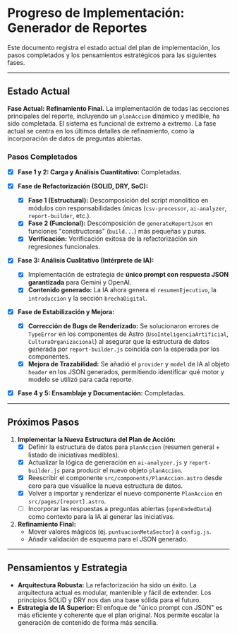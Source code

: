 # Progreso de Implementación: Generador de Reportes

Este documento registra el estado actual del plan de implementación, los pasos completados y los pensamientos estratégicos para las siguientes fases.

---

## Estado Actual

**Fase Actual:** **Refinamiento Final.** La implementación de todas las secciones principales del reporte, incluyendo un `planAccion` dinámico y medible, ha sido completada. El sistema es funcional de extremo a extremo. La fase actual se centra en los últimos detalles de refinamiento, como la incorporación de datos de preguntas abiertas.

### Pasos Completados

-   [x] **Fase 1 y 2: Carga y Análisis Cuantitativo:** Completadas.

-   [x] **Fase de Refactorización (SOLID, DRY, SoC):**
    -   [x] **Fase 1 (Estructural):** Descomposición del script monolítico en módulos con responsabilidades únicas (`csv-processor`, `ai-analyzer`, `report-builder`, etc.).
    -   [x] **Fase 2 (Funcional):** Descomposición de `generateReportJson` en funciones "constructoras" (`build...`) más pequeñas y puras.
    -   [x] **Verificación:** Verificación exitosa de la refactorización sin regresiones funcionales.

-   [x] **Fase 3: Análisis Cualitativo (Intérprete de IA):**
    -   [x] Implementación de estrategia de **único prompt con respuesta JSON garantizada** para Gemini y OpenAI.
    -   [x] **Contenido generado:** La IA ahora genera el `resumenEjecutivo`, la `introduccion` y la sección `brechaDigital`.

-   [x] **Fase de Estabilización y Mejora:**
    -   [x] **Corrección de Bugs de Renderizado:** Se solucionaron errores de `TypeError` en los componentes de Astro (`UsoInteligenciaArtificial`, `CulturaOrganizacional`) al asegurar que la estructura de datos generada por `report-builder.js` coincida con la esperada por los componentes.
    -   [x] **Mejora de Trazabilidad:** Se añadió el `provider` y `model` de IA al objeto `header` en los JSON generados, permitiendo identificar qué motor y modelo se utilizó para cada reporte.

-   [x] **Fase 4 y 5: Ensamblaje y Documentación:** Completadas.

---

## Próximos Pasos

1.  **Implementar la Nueva Estructura del Plan de Acción:**
    -   [x] Definir la estructura de datos para `planAccion` (resumen general + listado de iniciativas medibles).
    -   [x] Actualizar la lógica de generación en `ai-analyzer.js` y `report-builder.js` para producir el nuevo objeto `planAccion`.
    -   [x] Reescribir el componente `src/components/PlanAccion.astro` desde cero para que visualice la nueva estructura de datos.
    -   [x] Volver a importar y renderizar el nuevo componente `PlanAccion` en `src/pages/[report].astro`.
    -   [ ] Incorporar las respuestas a preguntas abiertas (`openEndedData`) como contexto para la IA al generar las iniciativas.

2.  **Refinamiento Final:**
    -   Mover valores mágicos (ej. `puntuacionMetaSector`) a `config.js`.
    -   Añadir validación de esquema para el JSON generado.

---

## Pensamientos y Estrategia

*   **Arquitectura Robusta:** La refactorización ha sido un éxito. La arquitectura actual es modular, mantenible y fácil de extender. Los principios SOLID y DRY nos dan una base sólida para el futuro.
*   **Estrategia de IA Superior:** El enfoque de "único prompt con JSON" es más eficiente y coherente que el plan original. Nos permite escalar la generación de contenido de forma más sencilla.

